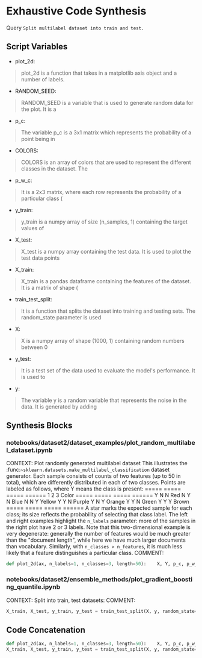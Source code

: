 # Exhaustive Code Synthesis
Query `Split multilabel dataset into train and test.`
## Script Variables
- plot_2d:<br>
>plot_2d is a function that takes in a matplotlib axis object and a number of labels.
- RANDOM_SEED:<br>
>RANDOM_SEED is a variable that is used to generate random data for the plot. It is a
- p_c:<br>
>The variable p_c is a 3x1 matrix which represents the probability of a point being in
- COLORS:<br>
>COLORS is an array of colors that are used to represent the different classes in the dataset. The
- p_w_c:<br>
>It is a 2x3 matrix, where each row represents the probability of a particular class (
- y_train:<br>
>y_train is a numpy array of size (n_samples, 1) containing the target values of
- X_test:<br>
>X_test is a numpy array containing the test data. It is used to plot the test data points
- X_train:<br>
>X_train is a pandas dataframe containing the features of the dataset. It is a matrix of shape (
- train_test_split:<br>
>It is a function that splits the dataset into training and testing sets. The random_state parameter is used
- X:<br>
>X is a numpy array of shape (1000, 1) containing random numbers between 0
- y_test:<br>
>It is a test set of the data used to evaluate the model's performance. It is used to
- y:<br>
>The variable y is a random variable that represents the noise in the data. It is generated by adding
## Synthesis Blocks
### notebooks/dataset2/dataset_examples/plot_random_multilabel_dataset.ipynb
CONTEXT:   Plot randomly generated multilabel dataset  This illustrates the :func:`~sklearn.datasets.make_multilabel_classification` dataset
generator. Each sample consists of counts of two features (up to 50 in total), which are differently distributed in each of two classes.  Points are
labeled as follows, where Y means the class is present:  =====  =====  =====  ======   1      2      3    Color =====  =====  =====  ======   Y      N
N    Red   N      Y      N    Blue   N      N      Y    Yellow   Y      Y      N    Purple   Y      N      Y    Orange   Y      Y      N    Green   Y
Y      Y    Brown =====  =====  =====  ======  A star marks the expected sample for each class; its size reflects the probability of selecting that
class label.  The left and right examples highlight the ``n_labels`` parameter: more of the samples in the right plot have 2 or 3 labels.  Note that
this two-dimensional example is very degenerate: generally the number of features would be much greater than the "document length", while here we have
much larger documents than vocabulary. Similarly, with ``n_classes > n_features``, it is much less likely that a feature distinguishes a particular
class.  COMMENT:
```python
def plot_2d(ax, n_labels=1, n_classes=3, length=50):    X, Y, p_c, p_w_c = make_ml_clf(        n_samples=150,        n_features=2,        n_classes=n_classes,        n_labels=n_labels,        length=length,        allow_unlabeled=False,        return_distributions=True,        random_state=RANDOM_SEED,    )    ax.scatter(        X[:, 0], X[:, 1], color=COLORS.take((Y * [1, 2, 4]).sum(axis=1)), marker="."    )    ax.scatter(        p_w_c[0] * length,        p_w_c[1] * length,        marker="*",        linewidth=0.5,        edgecolor="black",        s=20 + 1500 * p_c**2,        color=COLORS.take([1, 2, 4]),    )    ax.set_xlabel("Feature 0 count")    return p_c, p_w_c
```

### notebooks/dataset2/ensemble_methods/plot_gradient_boosting_quantile.ipynb
CONTEXT: Split into train, test datasets:   COMMENT:
```python
X_train, X_test, y_train, y_test = train_test_split(X, y, random_state=0)
```

## Code Concatenation
```python
def plot_2d(ax, n_labels=1, n_classes=3, length=50):    X, Y, p_c, p_w_c = make_ml_clf(        n_samples=150,        n_features=2,        n_classes=n_classes,        n_labels=n_labels,        length=length,        allow_unlabeled=False,        return_distributions=True,        random_state=RANDOM_SEED,    )    ax.scatter(        X[:, 0], X[:, 1], color=COLORS.take((Y * [1, 2, 4]).sum(axis=1)), marker="."    )    ax.scatter(        p_w_c[0] * length,        p_w_c[1] * length,        marker="*",        linewidth=0.5,        edgecolor="black",        s=20 + 1500 * p_c**2,        color=COLORS.take([1, 2, 4]),    )    ax.set_xlabel("Feature 0 count")    return p_c, p_w_c
X_train, X_test, y_train, y_test = train_test_split(X, y, random_state=0)
```
